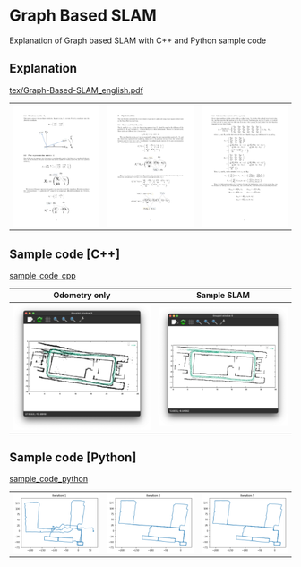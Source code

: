 # Graph Based SLAM

Explanation of Graph based SLAM with C++ and Python sample code


## Explanation

[tex/Graph-Based-SLAM_english.pdf](./tex/Graph-Based-SLAM_english.pdf)

|  |  |  |
| :---: | :---: | :---: |
| ![Graph-Based-SLAM_english-page-003.jpg](./tex/images/Graph-Based-SLAM_english-page-003.jpg) | ![Graph-Based-SLAM_english-page-005.jpg](./tex/images/Graph-Based-SLAM_english-page-005.jpg) | ![Graph-Based-SLAM_english-page-007.jpg](./tex/images/Graph-Based-SLAM_english-page-007.jpg) |


## Sample code [C++]

[sample_code_cpp](./sample_code_cpp/)

| Odometry only | Sample SLAM |
| :---: | :---: |
| ![odom.png](./sample_code_cpp/images/odom.png) | ![slam.png](./sample_code_cpp/images/slam.png) |


## Sample code [Python]

[sample_code_python](./sample_code_python/)

|  |  |  |
| :---: | :---: | :---: |
| ![graph_based_slam1.png](./sample_code_python/images/graph_based_slam1.png) | ![graph_based_slam2.png](./sample_code_python/images/graph_based_slam2.png) | ![graph_based_slam2.png](./sample_code_python/images/graph_based_slam3.png) |